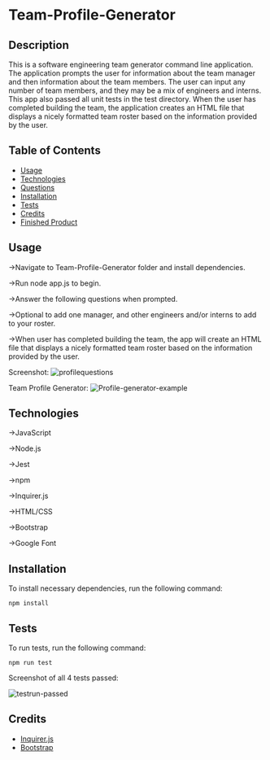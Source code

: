 # Team-Profile-Generator

## Description 

This is a software engineering team generator command line application. The application prompts the user for information about the team manager and then information about the team members. The user can input any number of team members, and they may be a mix of engineers and interns. This app also passed all unit tests in the test directory. When the user has completed building the team, the application creates an HTML file that displays a nicely formatted team roster based on the information provided by the user.

## Table of Contents
* [Usage](#usage)
* [Technologies](#technologies)
* [Questions](#questions)
* [Installation](#Installation)
* [Tests](#Tests)
* [Credits](#Credits)
* [Finished Product](#finished-product)

## Usage

&rightarrow;Navigate to Team-Profile-Generator folder and install dependencies.

&rightarrow;Run node app.js to begin.

&rightarrow;Answer the following questions when prompted.

&rightarrow;Optional to add one manager, and other engineers and/or interns to add to your roster.

&rightarrow;When user has completed building the team, the app will create an HTML file that displays a nicely formatted team roster based on the information provided by the user.

Screenshot: ![profilequestions](https://user-images.githubusercontent.com/70370805/101961095-d991c980-3bbd-11eb-927e-62978b08acc2.jpg)

Team Profile Generator: ![Profile-generator-example](https://user-images.githubusercontent.com/70370805/101961249-2aa1bd80-3bbe-11eb-83d2-9e83a4ee8f7a.png)

## Technologies

&rightarrow;JavaScript

&rightarrow;Node.js

&rightarrow;Jest

&rightarrow;npm

&rightarrow;Inquirer.js

&rightarrow;HTML/CSS

&rightarrow;Bootstrap

&rightarrow;Google Font

## Installation
To install necessary dependencies, run the following command: 
``` 
npm install 
``` 

## Tests
To run tests, run the following command: 
``` 
npm run test 
```

Screenshot of all 4 tests passed:

![testrun-passed](https://user-images.githubusercontent.com/70370805/101961698-1b6f3f80-3bbf-11eb-88df-be64e880a7fc.jpg)

## Credits
* [Inquirer.js](https://www.npmjs.com/package/inquirer)
* [Bootstrap](https://getbootstrap.com/docs/4.1/getting-started/introduction/)
